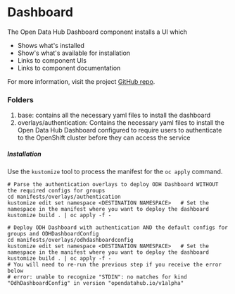 # Dashboard

The Open Data Hub Dashboard component installs a UI which

- Shows what's installed
- Show's what's available for installation
- Links to component UIs
- Links to component documentation

For more information, visit the project [GitHub repo](https://github.com/opendatahub-io/odh-dashboard).

### Folders
1. base: contains all the necessary yaml files to install the dashboard
2. overlays/authentication: Contains the necessary yaml files to install the
   Open Data Hub Dashboard configured to require users to authenticate to the
   OpenShift cluster before they can access the service

##### Installation
Use the `kustomize` tool to process the manifest for the `oc apply` command.

```
# Parse the authentication overlays to deploy ODH Dashboard WITHOUT the required configs for groups
cd manifests/overlays/authentication
kustomize edit set namespace <DESTINATION NAMESPACE>   # Set the namespace in the manifest where you want to deploy the dashboard
kustomize build . | oc apply -f -
```

```
# Deploy ODH Dashboard with authentication AND the default configs for groups and ODHDashboardConfig
cd manifests/overlays/odhdashboardconfig
kustomize edit set namespace <DESTINATION NAMESPACE>   # Set the namespace in the manifest where you want to deploy the dashboard
kustomize build . | oc apply -f -
# You will need to re-run the previous step if you receive the error below
# error: unable to recognize "STDIN": no matches for kind "OdhDashboardConfig" in version "opendatahub.io/v1alpha"
```
